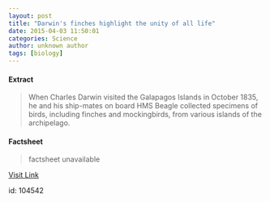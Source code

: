```yaml
---
layout: post
title: "Darwin's finches highlight the unity of all life"
date: 2015-04-03 11:50:01
categories: Science
author: unknown author
tags: [biology]
---
```



#### Extract
>When Charles Darwin visited the Galapagos Islands in October 1835, he and his ship-mates on board HMS Beagle collected specimens of birds, including finches and mockingbirds, from various islands of the archipelago.

#### Factsheet
>factsheet unavailable

[Visit Link](http://phys.org/news347263552.html)

id:  104542
